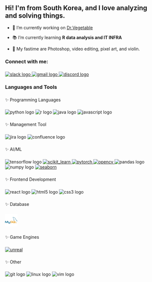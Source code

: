<h2 align="left">Hi! I'm from South Korea, and I love analyzing and solving things.</h2>

- 🎇 I’m currently working on [Dr.Vegetable](https://github.com/LTTBasic/lecttue-diagonosis)

- 📚 I’m currently learning **R data analysis and IT INFRA**

- 🎈 My fastime are Photoshop, video editing, pixel art, and violin.

###

<h3 align="left">Connect with me:</h3>

###

<div align="left">
  <a href="https://acmeco.slack.com/team/U045SM09DEK" target="_blank">
    <img src="https://img.shields.io/static/v1?message=Slack&logo=slack&label=&color=4A154B&logoColor=white&labelColor=&style=for-the-badge" height="24" alt="slack logo"  />
  </a>
  <a href="mailto:jsysu2846@gmail.com" target="_blank">
    <img src="https://img.shields.io/static/v1?message=Gmail&logo=gmail&label=&color=D14836&logoColor=white&labelColor=&style=for-the-badge" height="24" alt="gmail logo"  />
  </a>
  <a href="https://www.discord.com/users/442660249422266368" target="_blank">
    <img src="https://img.shields.io/static/v1?message=Discord&logo=discord&label=&color=7289DA&logoColor=white&labelColor=&style=for-the-badge" height="24" alt="discord logo"  />
  </a>
</div>

###

<h3 align="left">Languages and Tools</h3>

###

<p align="left">✨ Programming Languages</p>

###

<div align="left">
  <img src="https://cdn.jsdelivr.net/gh/devicons/devicon/icons/python/python-original.svg" height="32" width="44" alt="python logo"  />
  <img src="https://cdn.jsdelivr.net/gh/devicons/devicon/icons/r/r-original.svg" height="32" width="44" alt="r logo"  />
  <img src="https://cdn.jsdelivr.net/gh/devicons/devicon/icons/java/java-original.svg" height="32" width="44" alt="java logo"  />
  <img src="https://cdn.jsdelivr.net/gh/devicons/devicon/icons/javascript/javascript-original.svg" height="32" width="44" alt="javascript logo"  />
</div>

###

<p align="left">✨ Management Tool</p>

###

<div align="left">
  <img src="https://cdn.jsdelivr.net/gh/devicons/devicon/icons/jira/jira-original.svg" height="32" width="44" alt="jira logo"  />
  <img src="https://cdn.jsdelivr.net/gh/devicons/devicon/icons/confluence/confluence-original.svg" height="32" width="44" alt="confluence logo"  />
</div>

###

<p align="left">✨ AI/ML</p>

###

<div align="left">
  <img src="https://cdn.jsdelivr.net/gh/devicons/devicon/icons/tensorflow/tensorflow-original.svg" height="32" width="44" alt="tensorflow logo"  />
  <a href="https://scikit-learn.org/" target="_blank" rel="noreferrer"> <img src="https://upload.wikimedia.org/wikipedia/commons/0/05/Scikit_learn_logo_small.svg" alt="scikit_learn" width="40" height="40"/> </a>
  <a href="https://pytorch.org/" target="_blank" rel="noreferrer"> <img src="https://www.vectorlogo.zone/logos/pytorch/pytorch-icon.svg" alt="pytorch" width="40" height="40"/> </a>
  <a href="https://opencv.org/" target="_blank" rel="noreferrer"> <img src="https://www.vectorlogo.zone/logos/opencv/opencv-icon.svg" alt="opencv" width="40" height="40"/> </a>
  <img src="https://cdn.jsdelivr.net/gh/devicons/devicon/icons/pandas/pandas-original.svg" height="32" width="44" alt="pandas logo"  />
  <img src="https://cdn.jsdelivr.net/gh/devicons/devicon/icons/numpy/numpy-original.svg" height="32" width="44" alt="numpy logo"  />
  <a href="https://seaborn.pydata.org/" target="_blank" rel="noreferrer"> <img src="https://seaborn.pydata.org/_images/logo-mark-lightbg.svg" alt="seaborn" width="40" height="40"/> </a>
</div>

###

<p align="left">✨ Frontend Development</p>

###

<div align="left">
  <img src="https://cdn.jsdelivr.net/gh/devicons/devicon/icons/react/react-original.svg" height="32" width="44" alt="react logo"  />
  <img src="https://cdn.jsdelivr.net/gh/devicons/devicon/icons/html5/html5-original.svg" height="32" width="44" alt="html5 logo"  />
  <img src="https://cdn.jsdelivr.net/gh/devicons/devicon/icons/css3/css3-original.svg" height="32" width="44" alt="css3 logo"  />
</div>

###

<p align="left">✨ Database</p>

###

<div align="left">
  <p align="left"><a href="https://www.mysql.com/" target="_blank" rel="noreferrer"> <img src="https://raw.githubusercontent.com/devicons/devicon/master/icons/mysql/mysql-original-wordmark.svg" alt="mysql" width="40" height="40"/> </a>
</div>

###

<p align="left">✨ Game Engines</p>

###

<div align="left">
  <a href="https://unrealengine.com/" target="_blank" rel="noreferrer"> <img src="https://raw.githubusercontent.com/kenangundogan/fontisto/036b7eca71aab1bef8e6a0518f7329f13ed62f6b/icons/svg/brand/unreal-engine.svg" alt="unreal" width="40" height="40"/> </a>
</div>

###

<p align="left">✨ Other</p>

###

<div align="left">
  <img src="https://cdn.jsdelivr.net/gh/devicons/devicon/icons/git/git-original.svg" height="32" width="44" alt="git logo"  />
  <img src="https://cdn.jsdelivr.net/gh/devicons/devicon/icons/linux/linux-original.svg" height="32" width="44" alt="linux logo"  />
  <img src="https://cdn.jsdelivr.net/gh/devicons/devicon/icons/vim/vim-original.svg" height="32" width="44" alt="vim logo"  />
</div>

###
